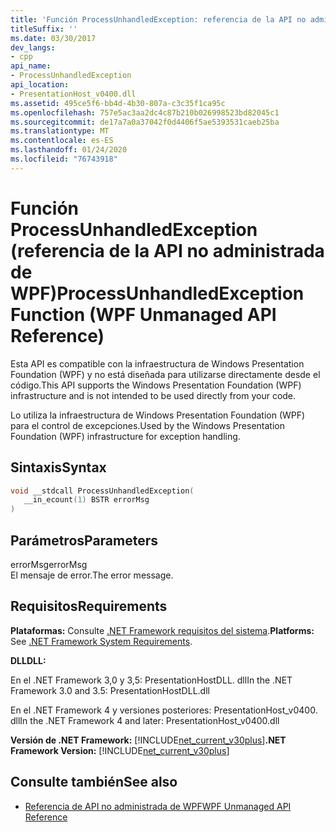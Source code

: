 ```yaml
---
title: 'Función ProcessUnhandledException: referencia de la API no administrada de WPF'
titleSuffix: ''
ms.date: 03/30/2017
dev_langs:
- cpp
api_name:
- ProcessUnhandledException
api_location:
- PresentationHost_v0400.dll
ms.assetid: 495ce5f6-bb4d-4b30-807a-c3c35f1ca95c
ms.openlocfilehash: 757e5ac3aa2dc4c87b210b026998523bd82045c1
ms.sourcegitcommit: de17a7a0a37042f0d4406f5ae5393531caeb25ba
ms.translationtype: MT
ms.contentlocale: es-ES
ms.lasthandoff: 01/24/2020
ms.locfileid: "76743918"
---
```

# <a name="processunhandledexception-function-wpf-unmanaged-api-reference"></a><span data-ttu-id="42810-102">Función ProcessUnhandledException (referencia de la API no administrada de WPF)</span><span class="sxs-lookup"><span data-stu-id="42810-102">ProcessUnhandledException Function (WPF Unmanaged API Reference)</span></span>
<span data-ttu-id="42810-103">Esta API es compatible con la infraestructura de Windows Presentation Foundation (WPF) y no está diseñada para utilizarse directamente desde el código.</span><span class="sxs-lookup"><span data-stu-id="42810-103">This API supports the Windows Presentation Foundation (WPF) infrastructure and is not intended to be used directly from your code.</span></span>  
  
 <span data-ttu-id="42810-104">Lo utiliza la infraestructura de Windows Presentation Foundation (WPF) para el control de excepciones.</span><span class="sxs-lookup"><span data-stu-id="42810-104">Used by the Windows Presentation Foundation (WPF) infrastructure for exception handling.</span></span>  
  
## <a name="syntax"></a><span data-ttu-id="42810-105">Sintaxis</span><span class="sxs-lookup"><span data-stu-id="42810-105">Syntax</span></span>  
  
```cpp  
void __stdcall ProcessUnhandledException(  
   __in_ecount(1) BSTR errorMsg  
)  
```  
  
## <a name="parameters"></a><span data-ttu-id="42810-106">Parámetros</span><span class="sxs-lookup"><span data-stu-id="42810-106">Parameters</span></span>  
 <span data-ttu-id="42810-107">errorMsg</span><span class="sxs-lookup"><span data-stu-id="42810-107">errorMsg</span></span>  
 <span data-ttu-id="42810-108">El mensaje de error.</span><span class="sxs-lookup"><span data-stu-id="42810-108">The error message.</span></span>  
  
## <a name="requirements"></a><span data-ttu-id="42810-109">Requisitos</span><span class="sxs-lookup"><span data-stu-id="42810-109">Requirements</span></span>  
 <span data-ttu-id="42810-110">**Plataformas:** Consulte [.NET Framework requisitos del sistema](../../get-started/system-requirements.md).</span><span class="sxs-lookup"><span data-stu-id="42810-110">**Platforms:** See [.NET Framework System Requirements](../../get-started/system-requirements.md).</span></span>  
  
 <span data-ttu-id="42810-111">**DLL**</span><span class="sxs-lookup"><span data-stu-id="42810-111">**DLL:**</span></span>  
  
 <span data-ttu-id="42810-112">En el .NET Framework 3,0 y 3,5: PresentationHostDLL. dll</span><span class="sxs-lookup"><span data-stu-id="42810-112">In the .NET Framework 3.0 and 3.5: PresentationHostDLL.dll</span></span>  
  
 <span data-ttu-id="42810-113">En el .NET Framework 4 y versiones posteriores: PresentationHost_v0400. dll</span><span class="sxs-lookup"><span data-stu-id="42810-113">In the .NET Framework 4 and later: PresentationHost_v0400.dll</span></span>  
  
 <span data-ttu-id="42810-114">**Versión de .NET Framework:** [!INCLUDE[net_current_v30plus](../../../../includes/net-current-v30plus-md.md)]</span><span class="sxs-lookup"><span data-stu-id="42810-114">**.NET Framework Version:** [!INCLUDE[net_current_v30plus](../../../../includes/net-current-v30plus-md.md)]</span></span>  
  
## <a name="see-also"></a><span data-ttu-id="42810-115">Consulte también</span><span class="sxs-lookup"><span data-stu-id="42810-115">See also</span></span>

- [<span data-ttu-id="42810-116">Referencia de API no administrada de WPF</span><span class="sxs-lookup"><span data-stu-id="42810-116">WPF Unmanaged API Reference</span></span>](wpf-unmanaged-api-reference.md)
